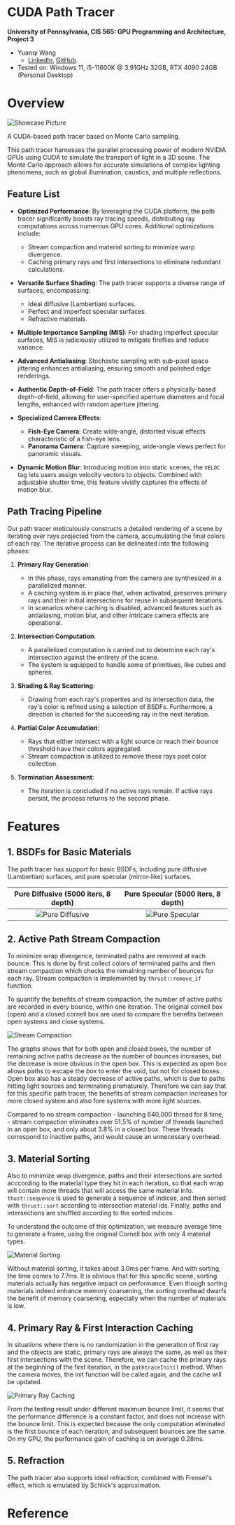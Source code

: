 CUDA Path Tracer
================

**University of Pennsylvania, CIS 565: GPU Programming and Architecture, Project 3**

* Yuanqi Wang
  * [LinkedIn](https://www.linkedin.com/in/yuanqi-wang-414b26106/), [GitHub](https://github.com/plasmas).
* Tested on: Windows 11, i5-11600K @ 3.91GHz 32GB, RTX 4090 24GB (Personal Desktop)

# Overview

![Showcase Picture]()

A CUDA-based path tracer based on Monte Carlo sampling.

This path tracer harnesses the parallel processing power of modern NVIDIA GPUs using CUDA to simulate the transport of light in a 3D scene. The Monte Carlo approach allows for accurate simulations of complex lighting phenomena, such as global illumination, caustics, and multiple reflections.

## Feature List

- **Optimized Performance**: By leveraging the CUDA platform, the path tracer significantly boosts ray tracing speeds, distributing ray computations across numerous GPU cores. Additional optimizations include:
  - Stream compaction and material sorting to minimize warp divergence.
  - Caching primary rays and first intersections to eliminate redundant calculations.

- **Versatile Surface Shading**: The path tracer supports a diverse range of surfaces, encompassing:
  - Ideal diffusive (Lambertian) surfaces.
  - Perfect and imperfect specular surfaces.
  - Refractive materials.

- **Multiple Importance Sampling (MIS)**: For shading imperfect specular surfaces, MIS is judiciously utilized to mitigate fireflies and reduce variance.

- **Advanced Antialiasing**: Stochastic sampling with sub-pixel space jittering enhances antialiasing, ensuring smooth and polished edge renderings.

- **Authentic Depth-of-Field**: The path tracer offers a physically-based depth-of-field, allowing for user-specified aperture diameters and focal lengths, enhanced with random aperture jittering.

- **Specialized Camera Effects**:
  - **Fish-Eye Camera**: Create wide-angle, distorted visual effects characteristic of a fish-eye lens.
  - **Panorama Camera**: Capture sweeping, wide-angle views perfect for panoramic visuals.

- **Dynamic Motion Blur**: Introducing motion into static scenes, the `VELOC` tag lets users assign velocity vectors to objects. Combined with adjustable shutter time, this feature vividly captures the effects of motion blur.

## Path Tracing Pipeline

Our path tracer meticulously constructs a detailed rendering of a scene by iterating over rays projected from the camera, accumulating the final colors of each ray. The iterative process can be delineated into the following phases:

1. **Primary Ray Generation**:
   - In this phase, rays emanating from the camera are synthesized in a parallelized manner.
   - A caching system is in place that, when activated, preserves primary rays and their initial intersections for reuse in subsequent iterations. 
   - In scenarios where caching is disabled, advanced features such as antialiasing, motion blur, and other intricate camera effects are operational.

2. **Intersection Computation**:
   - A parallelized computation is carried out to determine each ray's intersection against the entirety of the scene.
   - The system is equipped to handle some of primitives, like cubes and spheres.

3. **Shading & Ray Scattering**:
   - Drawing from each ray's properties and its intersection data, the ray's color is refined using a selection of BSDFs. Furthermore, a direction is charted for the succeeding ray in the next iteration.

4. **Partial Color Accumulation**:
   - Rays that either intersect with a light source or reach their bounce threshold have their colors aggregated.
   - Stream compaction is utilized to remove these rays post color collection.

5. **Termination Assessment**:
   - The iteration is concluded if no active rays remain. If active rays persist, the process returns to the second phase.

# Features

## 1. BSDFs for Basic Materials

The path tracer has support for basic BSDFs, including pure diffusive (Lambertian) surfaces, and pure specular (mirror-like) surfaces.

Pure Diffusive (5000 iters, 8 depth)   |  Pure Specular (5000 iters, 8 depth)
:-------------------------:|:-------------------------:
![Pure Diffusive](img/pure_diffusive.png)  |  ![Pure Specular](img/pure_specular.png)

## 2. Active Path Stream Compaction

To minimize wrap divergence, terminated paths are removed at each bounce. This is done by first collect colors of terminated paths and then stream compaction which checks the remaining number of bounces for each ray. Stream compaction is implemented by `thrust::remove_if` function.

To quantify the benefits of stream compaction, the number of active paths are recorded in every bounce, within one iteration. The original cornell box (open) and a closed cornell box are used to compare the benefits between open systems and close systems.

![Stream Compaction](./img/stream_compaction.svg)

The graphs shows that for both open and closed boxes, the number of remaining active paths decrease as the number of bounces increases, but the decrease is more obvious in the open box. This is expected as open box allows paths to escape the box to enter the void, but not for closed boxes. Open box also has a steady decrease of active paths, which is due to paths hitting light sources and terminating prematurely. Therefore we can say that for this specific path tracer, the benefits of stream compaction increases for more closed system and also fore systems with more light sources.

Compared to no stream compaction - launching 640,000 thread for 8 time, - stream compaction eliminates over 51.5% of number of threads launched in an open box, and only about 3.8% in a closed box. These threads correspond to inactive paths, and would cause an unnecessary overhead.

## 3. Material Sorting

Also to minimize wrap divergence, paths and their intersections are sorted acccording to the material type they hit in each iteration, so that each wrap will contain more threads that will access the same material info. `thust::sequence` is used to generate a sequence of indices, and then sorted with `thrust::sort` according to intersection material ids. Finally, paths and intersections are shuffled according to the sorted indices.

To understand the outcome of this optimization, we measure average time to generate a frame, using the original Cornell box with only 4 material types.

![Material Sorting](./img/material_sorting.svg)

Without material sorting, it takes about 3.0ms per frame. And with sorting, the time comes to 7.7ms. It is obvious that for this specific scene, sorting materials actually has negative impact on performance. Even though sorting materials indeed enhance memory coarsening, the sorting overhead dwarfs the benefit of memory coarsening, especially when the number of materials is low.

## 4. Primary Ray & First Interaction Caching

In situations where there is no randomization in the generation of first ray and the objects are static, primary rays are always the same, as well as their first intersections with the scene. Therefore, we can cache the primary rays at the beginning of the first iteration, in the `pathtraceInit()` method. When the camera moves, the init function will be called again, and the cache will be updated.

![Primary Ray Caching](./img/caching.svg)

From the testing result under different maximum bounce limit, it seems that the performance difference is a constant factor, and does not increase with the bounce limit. This is expected because the only computation eliminated is the first bounce of each iteration, and subsequent bounces are the same. On my GPU, the performance gain of caching is on average 0.28ms.

## 5. Refraction

The path tracer also supports ideal refraction, combined with Frensel's effect, which is emulated by Schlick's approximation.



# Reference
